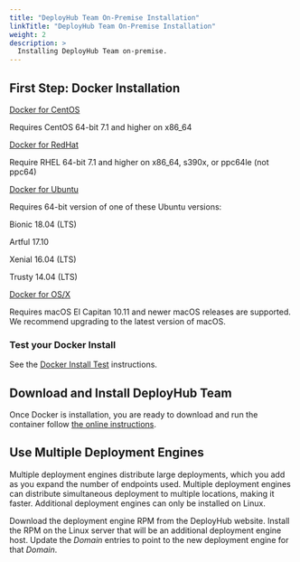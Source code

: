 ```yaml
---
title: "DeployHub Team On-Premise Installation"
linkTitle: "DeployHub Team On-Premise Installation"
weight: 2
description: >
  Installing DeployHub Team on-premise.
---
```



## First Step: Docker Installation

[Docker for CentOS](https://docs.docker.com/install/linux/docker-ce/centos/)

Requires CentOS 64-bit 7.1 and higher on x86\_64

[Docker for RedHat](https://docs.docker.com/install/linux/docker-ee/rhel/)

Require RHEL 64-bit 7.1 and higher on x86\_64, s390x, or ppc64le (not ppc64)

[Docker for Ubuntu](https://docs.docker.com/install/linux/docker-ce/ubuntu/)

Requires 64-bit version of one of these Ubuntu versions:

Bionic 18.04 (LTS)

Artful 17.10

Xenial 16.04 (LTS)

Trusty 14.04 (LTS)

[Docker for OS/X](https://docs.docker.com/docker-for-mac/install/)

Requires macOS El Capitan 10.11 and newer macOS releases are supported. We recommend upgrading to the latest version of macOS.

### Test your Docker Install

See the [Docker Install Test](https://docs.docker.com/get-started/#test-docker-version) instructions.

## Download and Install DeployHub Team

Once Docker is installation, you are ready to download and run the container follow [the online instructions](https://www.deployhub.com/deployhub-oss-on-prem-installation/).

## Use Multiple Deployment Engines

Multiple deployment engines distribute large deployments, which you add as you expand the number of endpoints used. Multiple deployment engines can distribute simultaneous deployment to multiple locations, making it faster. Additional deployment engines can only be installed on Linux.

Download the deployment engine RPM from the DeployHub website. Install the RPM on the Linux server that will be an additional deployment engine host. Update the _Domain_ entries to point to the new deployment engine for that _Domain_.

